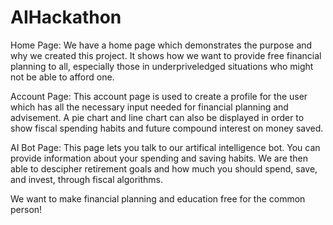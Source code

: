 # AIHackathon

Home Page:
We have a home page which demonstrates the purpose and why we created this project.
It shows how we want to provide free financial planning to all, especially those in underpriveledged situations who might not be able to afford one.

Account Page:
This account page is used to create a profile for the user which has all the necessary input needed for financial planning and advisement.
A pie chart and line chart can also be displayed in order to show fiscal spending habits and future compound interest on money saved.

AI Bot Page:
This page lets you talk to our artifical intelligence bot. You can provide information about your spending and saving habits.
We are then able to descipher retirement goals and how much you should spend, save, and invest, through fiscal algorithms.

We want to make financial planning and education free for the common person!
